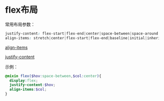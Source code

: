 # flex布局

常用布局参数：

```css
justify-content: flex-start|flex-end|center|space-between|space-around|initial|inherit;
align-items: stretch|center|flex-start|flex-end|baseline|initial|inherit;
```

[align-items](https://www.w3cschool.cn/cssref/css3-pr-align-items.html)

[justify-content](https://www.w3cschool.cn/cssref/css3-pr-justify-content.html)

示例：

```scss
@mixin flex($hov:space-between,$col:center){
  display:flex;
  justify-content:$hov;
  align-items:$col;
}
```



